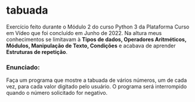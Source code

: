 # tabuada

Exercício feito durante o Módulo 2 do curso Python 3 da Plataforma Curso em Vídeo que foi concluído em Junho de 2022. Na altura meus conhecimentos se limitavam à **Tipos de dados, Operadores Aritméticos, Módulos, Manipulação de Texto, Condições** e acabava de aprender **Estruturas de repetição**. 

### Enunciado:

Faça um programa que mostre a tabuada de vários números, um de cada vez, para cada valor digitado pelo usuário. O programa será interrompido quando o número solicitado for negativo.
